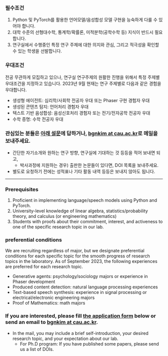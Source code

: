 ### 필수조건
1. Python 및 PyTorch를 활용한 언어모델/음성합성 모델 구현을 능숙하게 다룰 수 있어야 합니다.
2. 대학 수준의 선형대수학, 통계학/확률론, 미적분학(공학수학 등) 지식이 반드시 필요합니다.
3. 연구실에서 수행중인 특정 연구 주제에 대한 의지와 관심, 그리고 적극성을 확인할 수 있는 학생을 선발합니다.

### 우대조건
전공 무관하게 모집하고 있으나, 연구실 연구주제의 원활한 진행을 위해서 특정 주제별 우대조건을 지정하고 있습니다.
2023년 9월 현재는 연구 주제별로 다음과 같은 경험을 우대합니다.
- 생성형 에이전트: 심리학/사회학 전공자 우대 또는 Phaser 구현 경험자 우대
- 생성된 콘텐츠 탐지: 언어처리 경험자 우대
- 텍스트 기반 음성합성: 음성신호처리 경험자 또는 전기/전자공학 전공자 우대
- 수학 증명: 수학 전공자 우대

### 관심있는 분들은 [아래 설문](https://forms.gle/u32h6cBpgZNPhLAq6)에 답하거나, [bgnkim at cau.ac.kr](mailto:bgnkim_at_cau.ac.kr)로 메일을 보내주세요.
- 간단한 자기소개와 원하는 연구 방향, 연구실에 기대하는 것 등등을 적어 보내면 되고,
   - 박사과정에 지원하는 경우) 출판한 논문들이 있다면, DOI 목록을 보내주세요.
- 별도로 요청하기 전에는 성적표나 기타 활동 내역 등등은 보내지 않아도 됩니다.

---
### Prerequisites
1. Proficient in implementing language/speech models using Python and PyTorch.
2. University-level knowledge of linear algebra, statistics/probability theory, and calculus (or engineering mathematics)
3. Students with proofs about their commitment, interest, and activeness to one of the specific research topic in our lab.

### preferential conditions
We are recruiting regardless of major, but we designate preferential conditions for each specific topic for the smooth progress of research topics in the laboratory.
As of September 2023, the following experiences are preferred for each research topic.
- Generative agents: psychology/sociology majors or experience in Phaser development
- Produced content detection: natural language processing experiences
- Text-based speech synthesis: experience in signal processing or electrical/electronic engineering majors
- Proof of Mathematics: math majors

### If you are interested, please fill [the application form](https://forms.gle/u32h6cBpgZNPhLAq6) below or send an email to [bgnkim at cau.ac.kr](mailto:bgnkim_at_cau.ac.kr).
- In the mail, you may include a brief self-introduction, your desired research topic, and your expectation about our lab.
   - For Ph.D program: If you have published some papers, please send us a list of DOIs.